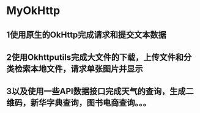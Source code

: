 # MyOkHttp
## 1使用原生的OkHttp完成请求和提交文本数据
## 2使用Okhttputils完成大文件的下载，上传文件和分类检索本地文件，请求单张图片并显示
## 3以及使用一些API数据接口完成天气的查询，生成二维码，新华字典查询，图书电商查询。。。
